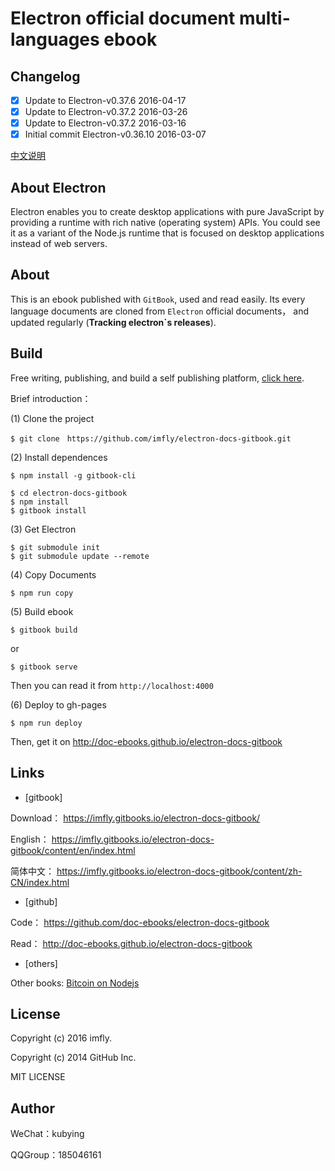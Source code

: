 # Electron official document multi-languages ebook


## Changelog

- [x] Update to Electron-v0.37.6 2016-04-17
- [x] Update to Electron-v0.37.2 2016-03-26
- [x] Update to Electron-v0.37.2 2016-03-16
- [x] Initial commit Electron-v0.36.10 2016-03-07

[中文说明](./README_zh-CN.md)

## About Electron

Electron enables you to create desktop applications with pure JavaScript by providing a runtime with rich native (operating system) APIs. You could see it as a variant of the Node.js runtime that is focused on desktop applications instead of web servers.

## About

This is an ebook published with `GitBook`, used and read easily. Its every language documents are cloned from `Electron` official documents， and updated regularly (**Tracking electron`s releases**).

## Build

Free writing, publishing, and build a self publishing platform, [click here][self-publishing].

Brief introduction：

(1) Clone the project

```
$ git clone　https://github.com/imfly/electron-docs-gitbook.git
```

(2) Install dependences

```
$ npm install -g gitbook-cli

$ cd electron-docs-gitbook
$ npm install
$ gitbook install
```

(3) Get Electron

```
$ git submodule init
$ git submodule update --remote
```

(4) Copy Documents

```
$ npm run copy
```

(5) Build ebook

```
$ gitbook build
```

or

```
$ gitbook serve
```

Then you can read it from `http://localhost:4000`

(6) Deploy to gh-pages

```
$ npm run deploy
```

Then, get it on http://doc-ebooks.github.io/electron-docs-gitbook

## Links

* [gitbook]

Download： https://imfly.gitbooks.io/electron-docs-gitbook/

English： https://imfly.gitbooks.io/electron-docs-gitbook/content/en/index.html

简体中文： https://imfly.gitbooks.io/electron-docs-gitbook/content/zh-CN/index.html

* [github]

Code： https://github.com/doc-ebooks/electron-docs-gitbook

Read： http://doc-ebooks.github.io/electron-docs-gitbook

* [others]

Other books: [Bitcoin on Nodejs](http://bitcoin-on-nodejs.ebookchain.org)

## License

Copyright (c) 2016 imfly.

Copyright (c) 2014 GitHub Inc.

MIT LICENSE

## Author

WeChat：kubying

QQGroup：185046161

[self-publishing]: https://github.com/imfly/how-to-create-self-publishing-platform
